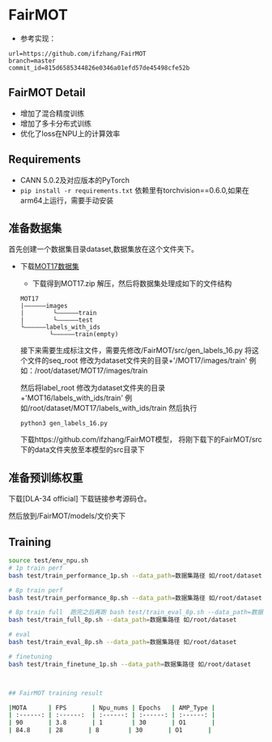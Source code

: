 # FairMOT

- 参考实现：
```
url=https://github.com/ifzhang/FairMOT
branch=master 
commit_id=815d6585344826e0346a01efd57de45498cfe52b
```

## FairMOT Detail

- 增加了混合精度训练
- 增加了多卡分布式训练
- 优化了loss在NPU上的计算效率

## Requirements

- CANN 5.0.2及对应版本的PyTorch
- `pip install -r requirements.txt`
依赖里有torchvision==0.6.0,如果在arm64上运行，需要手动安装


## 准备数据集
首先创建一个数据集目录dataset,数据集放在这个文件夹下。
- 下载[MOT17数据集](https://motchallenge.net/data/MOT17.zip)
    - 下载得到MOT17.zip 解压，然后将数据集处理成如下的文件结构
    ```
    MOT17
   |——————images
   |        └——————train
   |        └——————test
   └——————labels_with_ids
            └——————train(empty)
    ```
  接下来需要生成标注文件，需要先修改/FairMOT/src/gen_labels_16.py
  将这个文件的seq_root 修改为dataset文件夹的目录+'/MOT17/images/train' 例如：/root/dataset/MOT17/images/train

  然后将label_root 修改为dataset文件夹的目录+'MOT16/labels_with_ids/train' 例如/root/dataset/MOT17/labels_with_ids/train
  然后执行 
  ```
  python3 gen_labels_16.py
  ```
  下载https://github.com/ifzhang/FairMOT模型， 将刚下载下的FairMOT/src下的data文件夹放至本模型的src目录下

## 准备预训练权重
下载[DLA-34 official] 下载链接参考源码仓。

然后放到/FairMOT/models/文价夹下

## Training


```bash
source test/env_npu.sh
# 1p train perf
bash test/train_performance_1p.sh --data_path=数据集路径 如/root/dataset

# 8p train perf
bash test/train_performance_8p.sh --data_path=数据集路径 如/root/dataset

# 8p train full  跑完之后再跑 bash test/train_eval_8p.sh --data_path=数据集路径 可以得到精度数据
bash test/train_full_8p.sh --data_path=数据集路径 如/root/dataset

# eval
bash test/train_eval_8p.sh --data_path=数据集路径 如/root/dataset

# finetuning
bash test/train_finetune_1p.sh --data_path=数据集路径 如/root/dataset



## FairMOT training result

|MOTA      | FPS       | Npu_nums | Epochs   | AMP_Type |
| :------: | :------:  | :------: | :------: | :------: |
| 90       | 3.8       | 1        | 30       | O1       |
| 84.8     | 28       | 8        | 30       | O1       |
